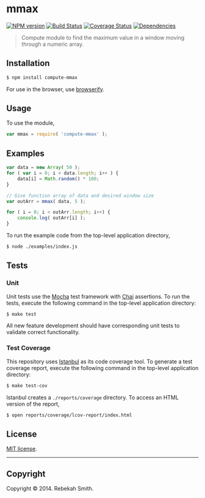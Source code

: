 mmax
===
[![NPM version][npm-image]][npm-url] [![Build Status][travis-image]][travis-url] [![Coverage Status][coveralls-image]][coveralls-url] [![Dependencies][dependencies-image]][dependencies-url]

> Compute module to find the maximum value in a window moving through a numeric array.


## Installation

``` bash
$ npm install compute-mmax
```

For use in the browser, use [browserify](https://github.com/substack/node-browserify).


## Usage

To use the module,

``` javascript
var mmax = require( 'compute-mmax' );
```


## Examples

``` javascript
var data = new Array( 50 );
for ( var i = 0; i < data.length; i++ ) {
	data[i] = Math.random() * 100;
}

// Give function array of data and desired window size
var outArr = mmax( data, 5 );

for ( i = 0; i < outArr.length; i++) {
	console.log( outArr[i] );
}
```

To run the example code from the top-level application directory,

``` bash
$ node ./examples/index.js
```


## Tests

### Unit

Unit tests use the [Mocha](http://visionmedia.github.io/mocha) test framework with [Chai](http://chaijs.com) assertions. To run the tests, execute the following command in the top-level application directory:

``` bash
$ make test
```

All new feature development should have corresponding unit tests to validate correct functionality.


### Test Coverage

This repository uses [Istanbul](https://github.com/gotwarlost/istanbul) as its code coverage tool. To generate a test coverage report, execute the following command in the top-level application directory:

``` bash
$ make test-cov
```

Istanbul creates a `./reports/coverage` directory. To access an HTML version of the report,

``` bash
$ open reports/coverage/lcov-report/index.html
```


## License

[MIT license](http://opensource.org/licenses/MIT). 


---
## Copyright

Copyright &copy; 2014. Rebekah Smith.


[npm-image]: http://img.shields.io/npm/v/compute-mmax.svg
[npm-url]: https://npmjs.org/package/compute-mmax

[travis-image]: http://img.shields.io/travis/compute-io/mmax/master.svg
[travis-url]: https://travis-ci.org/compute-io/mmax

[coveralls-image]: https://img.shields.io/coveralls/compute-io/mmax/master.svg
[coveralls-url]: https://coveralls.io/r/compute-io/mmax?branch=master

[dependencies-image]: http://img.shields.io/david/compute-io/mmax.svg
[dependencies-url]: https://david-dm.org/compute-io/mmax

[dev-dependencies-image]: http://img.shields.io/david/dev/compute-io/mmax.svg
[dev-dependencies-url]: https://david-dm.org/dev/compute-io/mmax

[github-issues-image]: http://img.shields.io/github/issues/compute-io/mmax.svg
[github-issues-url]: https://github.com/compute-io/mmax/issues